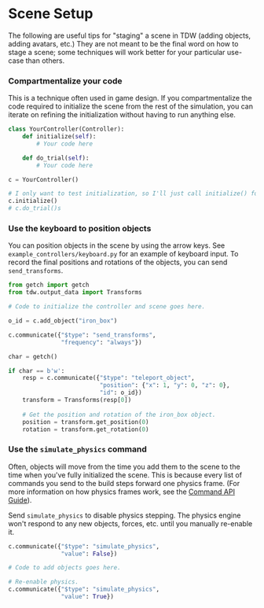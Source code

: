 # Scene Setup

The following are useful tips for "staging" a scene in TDW (adding objects, adding avatars, etc.) They are not meant to be the final word on how to stage a scene; some techniques will work better for your particular use-case than others.

### Compartmentalize your code

This is a technique often used in game design. If you compartmentalize the code required to initialize the scene from the rest of the simulation, you can iterate on refining the initialization without having to run anything else.

```python
class YourController(Controller):
	def initialize(self):
		# Your code here

	def do_trial(self):
		# Your code here

c = YourController()

# I only want to test initialization, so I'll just call initialize() for now...
c.initialize()
# c.do_trial()s
```

### Use the keyboard to position objects

You can position objects in the scene by using the arrow keys. See `example_controllers/keyboard.py` for an example of keyboard input. To record the final positions and rotations of the objects, you can send `send_transforms`.

```python
from getch import getch
from tdw.output_data import Transforms

# Code to initialize the controller and scene goes here.

o_id = c.add_object("iron_box")

c.communicate({"$type": "send_transforms",
			   "frequency": "always"})

char = getch()

if char == b'w':
	resp = c.communicate({"$type": "teleport_object",
						  "position": {"x": 1, "y": 0, "z": 0}, 
						  "id": o_id})
	transform = Transforms(resp[0])
    
    # Get the position and rotation of the iron_box object.
	position = transform.get_position(0)
	rotation = transform.get_rotation(0)
```

### Use the `simulate_physics` command

Often, objects will move from the time you add them to the scene to the time when you've fully initialized the scene. This is because every list of commands you send to the build steps forward one physics frame. (For more information on how physics frames work, see the [Command API Guide](../api/command_api_guide.md)). 

Send `simulate_physics` to disable physics stepping. The physics engine won't respond to any new objects, forces, etc. until you manually re-enable it.

```python
c.communicate({"$type": "simulate_physics",
			   "value": False})

# Code to add objects goes here.

# Re-enable physics.
c.communicate({"$type": "simulate_physics",
			   "value": True})
```
